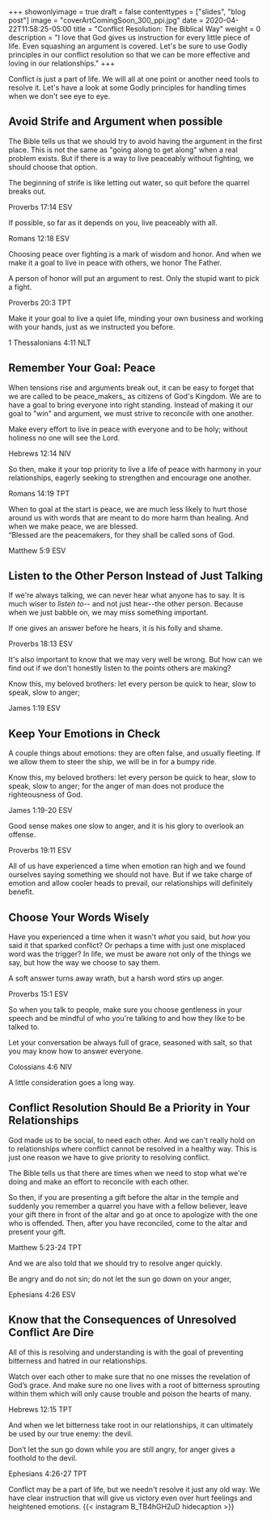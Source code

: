+++
showonlyimage = true
draft = false
contenttypes = ["slides", "blog post"]
image = "coverArtComingSoon_300_ppi.jpg"
date = 2020-04-22T11:58:25-05:00
title = "Conflict Resolution: The Biblical Way"
weight = 0
description = "I love that God gives us instruction for every little piece of life. Even squashing an argument is covered. Let's be sure to use Godly principles in our conflict resolution so that we can be more effective and loving in our relationships."
+++

Conflict is just a part of life. We will all at one point or another need tools to resolve it. Let's have a look at some Godly principles for handling times when we don't see eye to eye.

## Avoid Strife and Argument when possible

The Bible tells us that we should try to avoid having the argument in the first place. This is not the same as "going along to get along" when a real problem exists. But if there is a way to live peaceably without fighting, we should choose that option.

<div class='bible-text'>The beginning of strife is like letting out water, so quit before the quarrel breaks out.
<p class='bible-reference'>Proverbs 17:14 ESV</p>
</div>

<div class='bible-text'>If possible, so far as it depends on you, live peaceably with all.
<p class='bible-reference'>Romans 12:18	ESV</p>
</div>

Choosing peace over fighting is a mark of wisdom and honor. And when we make it a goal to live in peace with others, we honor The Father.

<div class='bible-text'>A person of honor will put an argument to rest. Only the stupid want to pick a fight.
<p class='bible-reference'>Proverbs 20:3 TPT</p>
</div>

<div class='bible-text'>Make it your goal to live a quiet life, minding your own business and working with your hands, just as we instructed you before.
<p class='bible-reference'>1 Thessalonians 4:11 NLT</p>
</div>

## Remember Your Goal: Peace

When tensions rise and arguments break out, it can be easy to forget that we are called to be peace_makers_ as citizens of God's Kingdom. We are to have a goal to bring everyone into right standing. Instead of making it our goal to "win" and argument, we must strive to reconcile with one another.
<div class='bible-text'>Make every effort to live in peace with everyone and to be holy; without holiness no one will see the Lord.
<p class='bible-reference'>Hebrews 12:14 NIV</p>
</div>
<div class='bible-text'>So then, make it your top priority to live a life of peace with harmony in your relationships, eagerly seeking to strengthen and encourage one another.
<p class='bible-reference'>Romans 14:19 TPT</p>
</div>
When to goal at the start is peace, we are much less likely to hurt those around us with words that are meant to do more harm than healing. And when we make peace, we are blessed.

<div class='bible-text'>“Blessed are the peacemakers, for they shall be called sons of God.
<p class='bible-reference'>Matthew 5:9 ESV </p>
</div>

## Listen to the Other Person Instead of Just Talking 

If we're always talking, we can never hear what anyone has to say. It is much wiser to _listen to_-- and not just hear--the other person. Because when we just babble on, we may miss something important. 

<div class='bible-text'>If one gives an answer before he hears, it is his folly and shame.
<p class='bible-reference'>Proverbs 18:13 ESV</p>
</div>

It's also important to know that we may very well be wrong. But how can we find out if we don't honestly listen to the points others are making?

<div class='bible-text'>Know this, my beloved brothers: let every person be quick to hear,
slow to speak, slow to anger;
<p class='bible-reference'>James 1:19 ESV</p>
</div>

## Keep Your Emotions in Check
A couple things about emotions: they are often false, and usually fleeting. If we allow them to steer the ship, we will be in for a bumpy ride. 

<div class='bible-text'>Know this, my beloved brothers: let every person be quick to hear,
slow to speak, slow to anger; for the anger of man does not produce the
righteousness of God. 
<p class='bible-reference'>James 1:19-20 ESV</p>
</div>

<div class='bible-text'>Good sense makes one slow to anger, and it is his glory to overlook an offense.
<p class='bible-reference'>Proverbs 19:11 ESV</p>
</div>

All of us have experienced a time when emotion ran high and we found ourselves saying something we should not have. But if we take charge of emotion and allow cooler heads to prevail, our relationships will definitely benefit.

## Choose Your Words Wisely
Have you experienced a time when it wasn't _what_ you said, but _how_ you said it that sparked conflict? Or perhaps a time with just one misplaced word was the trigger? In life, we must be aware not only of the things we say, but how the way we choose to say them.

<div class='bible-text'>A soft answer turns away wrath, but a harsh word stirs up anger.
<p class='bible-reference'>Proverbs 15:1 ESV</p>
</div>

So when you talk to people, make sure you choose gentleness in your speech and be mindful of who you're talking to and how they like to be talked to.

<div class='bible-text'>Let your conversation be always full of grace, seasoned with salt, so that you may know how to answer everyone.
<p class='bible-reference'>Colossians 4:6 NIV</p>
</div>

A little consideration goes a long way.

## Conflict Resolution Should Be a Priority in Your Relationships

God made us to be social, to need each other. And we can't really hold on to relationships where conflict cannot be resolved in a healthy way. This is just one reason we have to give priority to resolving conflict. 

The Bible tells us that there are times when we need to stop what we're doing and make an effort to reconcile with each other. 

<div class='bible-text'>So then, if you are presenting a gift before the altar in the temple and suddenly you remember a quarrel you have with a fellow believer, leave your gift there in front of the altar and go at once to apologize with the one who is offended. Then, after you have reconciled, come to the altar and present your gift.
<p class='bible-reference'>Matthew 5:23-24 TPT</p>
</div>

And we are also told that we should try to resolve anger quickly.
<div class='bible-text'>Be angry and do not sin; do not let the sun go down on your anger,
<p class='bible-reference'>Ephesians 4:26 ESV</p>
</div>

## Know that the Consequences of Unresolved Conflict Are Dire

All of this is resolving and understanding is with the goal of preventing bitterness and hatred in our relationships.

<div class='bible-text'>Watch over each other to make sure that no one misses the revelation of God’s grace. And make sure no one lives with a root of bitterness sprouting within them which will only cause trouble and poison the hearts of many.
<p class='bible-reference'>Hebrews 12:15 TPT</p>
</div>

And when we let bitterness take root in our relationships, it can ultimately be used by our true enemy: the devil. 
<div class='bible-text'>Don’t let the sun go down while you are still angry, for anger gives a foothold to the devil.
<p class='bible-reference'>Ephesians 4:26-27 TPT</p>
</div>

Conflict may be a part of life, but we needn't resolve it just any old way. We have clear instruction that will give us victory even over hurt feelings and heightened emotions. 
{{< instagram B_TB4hGH2uD hidecaption >}}